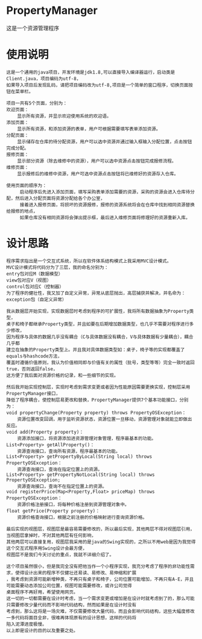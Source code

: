 # PropertyManager
这是一个资源管理程序
# 使用说明
    这是一个通用的java项目，开发环境是jdk1.8,可以直接导入编译器运行，启动类是Client.java，项目编码为utf-8，
    如果导入项目后发现乱码，请把项目编码改为utf-8,项目是一个简单的窗口程序，切换页面按钮在菜单栏。

    项目一共有5个页面，分别为：
    欢迎页面：
        显示所有资源，并显示欢迎使用系统的欢迎语。
    添加页面：
        显示所有资源，和添加资源的表单，用户可根据需要填写表单添加资源。
    分配页面：
        显示储存在仓库的待分配资源，用户可以选中资源并通过输入框输入分配位置，点击按钮完成分配。
    报修页面：
        显示部分资源（除去维修中的资源），用户可以选中资源点击按钮完成报修流程。
    维修页面：
        显示报修后的维修中资源，用户可选中资源点击按钮将已维修好的资源存入仓库。
        
    使用页面的顺序为：
         启动程序后先进入添加页面，填写采购表单添加需要的资源，采购的资源会进入仓库待分配，然后进入分配页面将资源分配给各个办公室，
         接着进入报修页面，将损坏的资源报修，报修的资源系统将会在仓库中找到相同资源替换给报修的地点，
         如果仓库没有相同资源将会弹出提示框，最后进入维修页面将修理好的资源重新入库。
  
# 设计思路
    程序需求指出是一个交互式系统，所以在软件体系结构模式上我采用MVC设计模式。
    MVC设计模式将代码分为了三层，我的命名分别为：
    entry包对应M（数据模型）
    view包对应V（视图）
    control包对应C（控制器）
    为了程序的健壮性，我又加了自定义异常，异常从底层抛出，高层捕获并解决，并名命为：
    exception包（自定义异常）
    
    我从数据层开始实现，实现数据层时考虑到程序的可扩展性，我将所有数据抽象为Property类型，
    桌子和椅子都继承Property类型，并且如要在后期增加数据类型，也几乎不需要对程序进行多少修改，
    因为程序与具体的数据几乎没有耦合（C与具体数据没有耦合，V与具体数据有少量耦合），耦合几乎都
    建立在抽象的Property类型上。并且我对具体数据类型如：桌子，椅子等的实现都覆盖了equals与hashcode方法，
    覆盖时遵循价值原则，我认为价值相同即与价值有关的属性（批号，类型等等）完全一致时返回true，否则返回false，
    这方便了我后面对资源价格的记录，和一些细节的实现。
    
    然后我开始实现控制层，实现时考虑到需求变更或者因为性能原因需要更换实现，控制层采用PropertyManager接口，
    降低了程序耦合，使控制层易更改和替换，PropertyManager提供7个基本功能接口，分别为：
    void propertyChange(Property property) throws PropertyOSException：
        资源位置改变回调，用于监听资源状态，资源位置一旦移动，资源管理对象就能立即做出反应。
    void add(Property property)：
        资源添加接口，将资源添加进资源管理对象管理，程序最基本的功能。
    List<Property> getAllProperty()：
        资源查询接口，查询所有资源，程序最基本的功能。
    List<Property> getPropertyByLocal(String local) throws PropertyOSException：
        资源查询接口，查询在指定位置上的资源。
    List<Property> getPropertyNotLocal(String local) throws PropertyOSException;
        资源查询接口，查询不在指定位置上的资源。
    void registerPrice(Map<Property,Float> priceMap) throws PropertyOSException：
        资源价格注册接口，将每种价格注册到资源管理对象中。
    float getPrice(Property property)：
        资源价格查询接口，根据之前注册的价格映射进行查询资源价格。
        
    最后实现的视图层，视图层是最容易需要修改的，所以最后实现，其他两层不得对视图层引用，当视图层拿掉时，不对其他两层有任何影响，
    其他两层可以直接复用，视图层我采用的是java的Swing实现的，之所以不用web是因为我觉得这个交互式程序用Swing设计会最方便，
    视图层不是我们今天讨论的重点，我就不详细介绍了。
    
    这个项目虽然很小，但是我完全没有把他当作一个小程序实现，我充分考虑了程序的非功能性需求，使得设计出来的程序不仅健壮还易读、易修改、易伸缩和扩展
    ，我考虑到资源可能新增种类，不再只有桌子和椅子，公司位置可能增加，不再只有A-E，并且可能需要动态添加公司位置，视图可能需要修改，或许公司觉得
    桌面程序不再好用，希望使用网页。
    这一切的一切都需要在设计时考虑，当一个需求变更或增加是在设计时就考虑到了的，那么可能只需要修改少量代码而不影响代码结构，然而如果是在设计时没有
    考虑到，那么这将是一场灾难，不仅需要修改大量代码，而且会影响代码结构，这些大幅度修改一多代码将面目全非，很难再体现原有的设计思想，这样的代码将
    陷入泥潭进度极慢。
    以上即是设计的目的以及重要之处。
    
